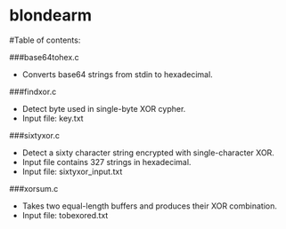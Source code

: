 blondearm
=========

#Table of contents:

###base64tohex.c

* Converts base64 strings from stdin to hexadecimal.

###findxor.c

* Detect byte used in single-byte XOR cypher.
* Input file: key.txt

###sixtyxor.c

* Detect a sixty character string encrypted with single-character XOR.
* Input file contains 327 strings in hexadecimal.
* Input file: sixtyxor_input.txt

###xorsum.c

* Takes two equal-length buffers and produces their XOR combination.
* Input file: tobexored.txt


